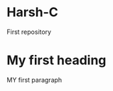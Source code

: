 # Harsh-C
First repository
<html>
<head> 
<title> New Repository </title>
</head>
<body>
<h1> My first heading </h1>
<p> MY first paragraph </p>
</body>
</html>
